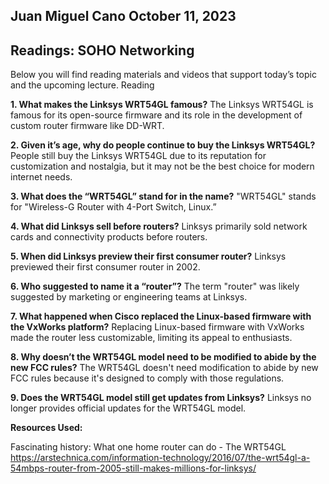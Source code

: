 ## Juan Miguel Cano						October 11, 2023

## **Readings: SOHO Networking**

Below you will find reading materials and videos that support today’s topic and the upcoming lecture.
Reading


**1.	What makes the Linksys WRT54GL famous?**   The Linksys WRT54GL is famous for its open-source firmware and its role in the development of custom router firmware like DD-WRT.

**2.	Given it’s age, why do people continue to buy the Linksys WRT54GL?**   People still buy the Linksys WRT54GL due to its reputation for customization and nostalgia, but it may not be the best choice for modern internet needs.

**3.	What does the “WRT54GL” stand for in the name?**      "WRT54GL" stands for "Wireless-G Router with 4-Port Switch, Linux.”

**4.	What did Linksys sell before routers?**      Linksys primarily sold network cards and connectivity products before routers.

**5.	When did Linksys preview their first consumer router?**      Linksys previewed their first consumer router in 2002.

**6.	Who suggested to name it a “router”?**      The term "router" was likely suggested by marketing or engineering teams at Linksys.

**7.	What happened when Cisco replaced the Linux-based firmware with the VxWorks platform?**      Replacing Linux-based firmware with VxWorks made the router less customizable, limiting its appeal to enthusiasts.

**8.	Why doesn’t the WRT54GL model need to be modified to abide by the new FCC rules?**      The WRT54GL doesn't need modification to abide by new FCC rules because it's designed to comply with those regulations.

**9.	Does the WRT54GL model still get updates from Linksys?**      Linksys no longer provides official updates for the WRT54GL model.

**Resources Used:**

Fascinating history: What one home router can do - The WRT54GL
 https://arstechnica.com/information-technology/2016/07/the-wrt54gl-a-54mbps-router-from-2005-still-makes-millions-for-linksys/




